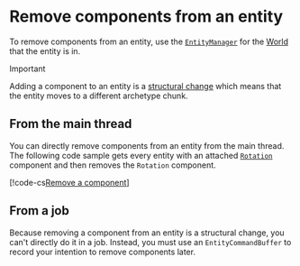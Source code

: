 # Remove components from an entity

To remove components from an entity, use the [`EntityManager`](xref:Unity.Entities.EntityManager) for the [World](concepts-worlds.md) that the entity is in.

> [!IMPORTANT]
> Adding a component to an entity is a [structural change](concepts-structural-changes.md) which means that the entity moves to a different archetype chunk.

## From the main thread
You can directly remove components from an entity from the main thread. The following code sample gets every entity with an attached [`Rotation`](xref:Unity.Entities.TransformAuthoring.Rotation) component and then removes the `Rotation` component.

[!code-cs[Remove a component](../DocCodeSamples.Tests/GeneralComponentExamples.cs#remove-Component)]

## From a job
Because removing a component from an entity is a structural change, you can't directly do it in a job. Instead, you must use an `EntityCommandBuffer` to record your intention to remove components later.